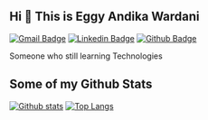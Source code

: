## Hi 👋 This is Eggy Andika Wardani
[![Gmail Badge](https://img.shields.io/badge/-eggyandikawardani@gmail.com-c14438?style=flat&logo=Gmail&logoColor=white&link=mailto:eggyandikawardani@gmail.com)](mailto:eggyandikawardani@gmail.com) 
[![Linkedin Badge](https://img.shields.io/badge/-eggywardani-0072b1?style=flat&logo=Linkedin&logoColor=white&link=https://www.linkedin.com/in/eggywardani/)](https://www.linkedin.com/in/eggywardani/) [![Github Badge](https://img.shields.io/badge/-eggywardani-grey?style=flat&logo=github&logoColor=white&link=https://github.com/eggywardani/)](https://www.github.com/eggywardani/) <p align='left'>Someone who still learning Technologies</p>

## Some of my Github Stats
[![Github stats](https://github-readme-stats.vercel.app/api?username=eggywardani&show_icons=true&include_all_commits=true&theme=algolia)](https://github.com/eggywardani/github-readme-stats)
[![Top Langs](https://github-readme-stats.vercel.app/api/top-langs/?username=eggywardani&layout=compact&theme=algolia)](https://github.com/eggywardani/github-readme-stats)



<!--
**eggywardani/eggywardani** is a ✨ _special_ ✨ repository because its `README.md` (this file) appears on your GitHub profile.

Here are some ideas to get you started:

- 🔭 I’m currently working on ...
- 🌱 I’m currently learning ...
- 👯 I’m looking to collaborate on ...
- 🤔 I’m looking for help with ...
- 💬 Ask me about ...
- 📫 How to reach me: ...
- 😄 Pronouns: ...
- ⚡ Fun fact: ...
-->
